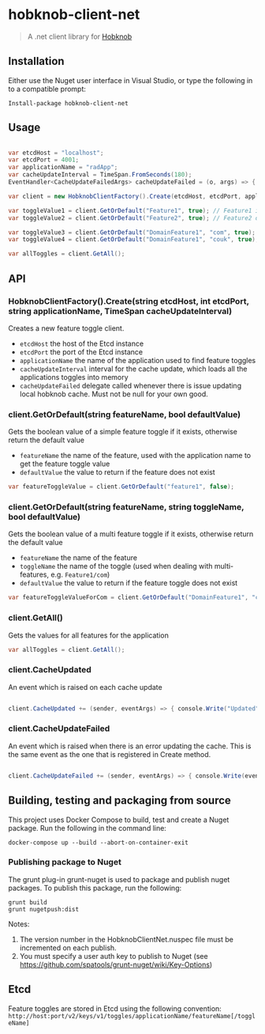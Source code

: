 # hobknob-client-net

> A .net client library for [Hobknob](https://github.com/opentable/hobknob)

## Installation

Either use the Nuget user interface in Visual Studio, or type the following in to a compatible prompt:
```
Install-package hobknob-client-net
```

## Usage

```c#

var etcdHost = "localhost";
var etcdPort = 4001;
var applicationName = "radApp";
var cacheUpdateInterval = TimeSpan.FromSeconds(180);
EventHandler<CacheUpdateFailedArgs> cacheUpdateFailed = (o, args) => { throw args.Exception; }; 

var client = new HobknobClientFactory().Create(etcdHost, etcdPort, applicationName, cacheUpdateInterval, cacheUpdateFailed);

var toggleValue1 = client.GetOrDefault("Feature1", true); // Feature1 is false => false
var toggleValue2 = client.GetOrDefault("Feature2", true); // Feature2 does not exist => true

var toggleValue3 = client.GetOrDefault("DomainFeature1", "com", true); // Feature1/com exists => false
var toggleValue4 = client.GetOrDefault("DomainFeature1", "couk", true); // Feature1/couk does not exist => true

var allToggles = client.GetAll();
```

## API

### HobknobClientFactory().Create(string etcdHost, int etcdPort, string applicationName, TimeSpan cacheUpdateInterval)

Creates a new feature toggle client.

- `etcdHost` the host of the Etcd instance
- `etcdPort` the port of the Etcd instance
- `applicationName` the name of the application used to find feature toggles
- `cacheUpdateInterval` interval for the cache update, which loads all the applications toggles into memory
- `cacheUpdateFailed` delegate called whenever there is issue updating local hobknob cache. Must not be null for your own good.


### client.GetOrDefault(string featureName, bool defaultValue)

Gets the boolean value of a simple feature toggle if it exists, otherwise return the default value

- `featureName` the name of the feature, used with the application name to get the feature toggle value
- `defaultValue` the value to return if the feature does not exist

```c#
var featureToggleValue = client.GetOrDefault("feature1", false);
```

### client.GetOrDefault(string featureName, string toggleName, bool defaultValue)

Gets the boolean value of a multi feature toggle if it exists, otherwise return the default value

- `featureName` the name of the feature
- `toggleName` the name of the toggle (used when dealing with multi-features, e.g. `Feature1/com`)
- `defaultValue` the value to return if the feature toggle does not exist

```c#
var featureToggleValueForCom = client.GetOrDefault("DomainFeature1", "com", false);
```

### client.GetAll()

Gets the values for all features for the application

```c#
var allToggles = client.GetAll();
```

### client.CacheUpdated

An event which is raised on each cache update

```c#

client.CacheUpdated += (sender, eventArgs) => { console.Write("Updated"); }

```


### client.CacheUpdateFailed

An event which is raised when there is an error updating the cache. This is the same event as the one that is registered in Create method.

```c#

client.CacheUpdateFailed += (sender, eventArgs) => { console.Write(eventArgs.Exception.ToString()); }

```

## Building, testing and packaging from source

This project uses Docker Compose to build, test and create a Nuget package. Run the following in the command line:

```
docker-compose up --build --abort-on-container-exit
```

### Publishing package to Nuget

The grunt plug-in grunt-nuget is used to package and publish nuget packages. To publish this package, run the following:

```
grunt build
grunt nugetpush:dist
```

Notes:
1. The version number in the HobknobClientNet.nuspec file must be incremented on each publish.
2. You must specify a user auth key to publish to Nuget (see https://github.com/spatools/grunt-nuget/wiki/Key-Options)


## Etcd

Feature toggles are stored in Etcd using the following convention:
`http://host:port/v2/keys/v1/toggles/applicationName/featureName[/toggleName]`
